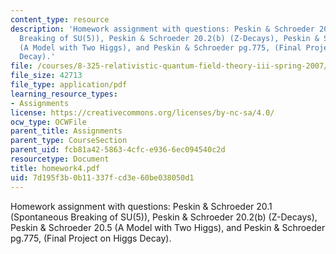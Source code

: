 ```yaml
---
content_type: resource
description: 'Homework assignment with questions: Peskin & Schroeder 20.1 (Spontaneous
  Breaking of SU(5)), Peskin & Schroeder 20.2(b) (Z-Decays), Peskin & Schroeder 20.5
  (A Model with Two Higgs), and Peskin & Schroeder pg.775, (Final Project on Higgs
  Decay).'
file: /courses/8-325-relativistic-quantum-field-theory-iii-spring-2007/7d195f3b0b11337fcd3e60be038050d1_homework4.pdf
file_size: 42713
file_type: application/pdf
learning_resource_types:
- Assignments
license: https://creativecommons.org/licenses/by-nc-sa/4.0/
ocw_type: OCWFile
parent_title: Assignments
parent_type: CourseSection
parent_uid: fcb81a42-5863-4cfc-e936-6ec094540c2d
resourcetype: Document
title: homework4.pdf
uid: 7d195f3b-0b11-337f-cd3e-60be038050d1
---
```

Homework assignment with questions: Peskin & Schroeder 20.1 (Spontaneous Breaking of SU(5)), Peskin & Schroeder 20.2(b) (Z-Decays), Peskin & Schroeder 20.5 (A Model with Two Higgs), and Peskin & Schroeder pg.775, (Final Project on Higgs Decay).